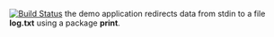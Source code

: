 [![Build Status](https://travis-ci.org/Alexey01M/lab13.svg?branch=master)](https://travis-ci.org/Alexey01M/lab13)
the demo application redirects data from stdin to a file **log.txt** using a package **print**.

